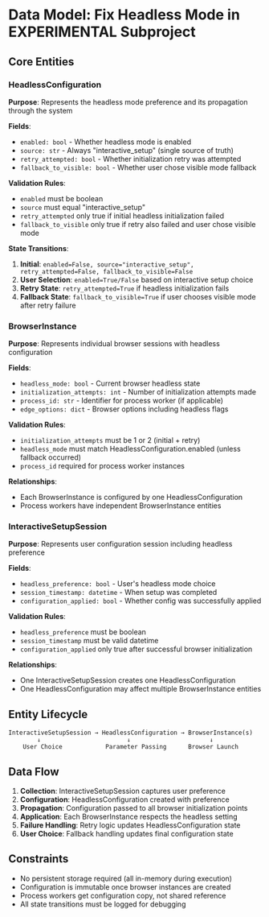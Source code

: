 # Data Model: Fix Headless Mode in EXPERIMENTAL Subproject

## Core Entities

### HeadlessConfiguration
**Purpose**: Represents the headless mode preference and its propagation through the system

**Fields**:
- `enabled: bool` - Whether headless mode is enabled
- `source: str` - Always "interactive_setup" (single source of truth)
- `retry_attempted: bool` - Whether initialization retry was attempted
- `fallback_to_visible: bool` - Whether user chose visible mode fallback

**Validation Rules**:
- `enabled` must be boolean
- `source` must equal "interactive_setup"
- `retry_attempted` only true if initial headless initialization failed
- `fallback_to_visible` only true if retry also failed and user chose visible mode

**State Transitions**:
1. **Initial**: `enabled=False, source="interactive_setup", retry_attempted=False, fallback_to_visible=False`
2. **User Selection**: `enabled=True/False` based on interactive setup choice
3. **Retry State**: `retry_attempted=True` if headless initialization fails
4. **Fallback State**: `fallback_to_visible=True` if user chooses visible mode after retry failure

### BrowserInstance
**Purpose**: Represents individual browser sessions with headless configuration

**Fields**:
- `headless_mode: bool` - Current browser headless state
- `initialization_attempts: int` - Number of initialization attempts made
- `process_id: str` - Identifier for process worker (if applicable)
- `edge_options: dict` - Browser options including headless flags

**Validation Rules**:
- `initialization_attempts` must be 1 or 2 (initial + retry)
- `headless_mode` must match HeadlessConfiguration.enabled (unless fallback occurred)
- `process_id` required for process worker instances

**Relationships**:
- Each BrowserInstance is configured by one HeadlessConfiguration
- Process workers have independent BrowserInstance entities

### InteractiveSetupSession
**Purpose**: Represents user configuration session including headless preference

**Fields**:
- `headless_preference: bool` - User's headless mode choice
- `session_timestamp: datetime` - When setup was completed
- `configuration_applied: bool` - Whether config was successfully applied

**Validation Rules**:
- `headless_preference` must be boolean
- `session_timestamp` must be valid datetime
- `configuration_applied` only true after successful browser initialization

**Relationships**:
- One InteractiveSetupSession creates one HeadlessConfiguration
- One HeadlessConfiguration may affect multiple BrowserInstance entities

## Entity Lifecycle

```
InteractiveSetupSession → HeadlessConfiguration → BrowserInstance(s)
        ↓                        ↓                      ↓
    User Choice            Parameter Passing      Browser Launch
```

## Data Flow

1. **Collection**: InteractiveSetupSession captures user preference
2. **Configuration**: HeadlessConfiguration created with preference
3. **Propagation**: Configuration passed to all browser initialization points
4. **Application**: Each BrowserInstance respects the headless setting
5. **Failure Handling**: Retry logic updates HeadlessConfiguration state
6. **User Choice**: Fallback handling updates final configuration state

## Constraints

- No persistent storage required (all in-memory during execution)
- Configuration is immutable once browser instances are created
- Process workers get configuration copy, not shared reference
- All state transitions must be logged for debugging